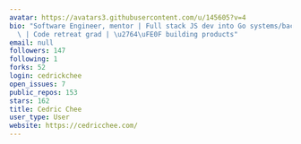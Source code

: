 ```yaml
---
avatar: https://avatars3.githubusercontent.com/u/145605?v=4
bio: "Software Engineer, mentor | Full stack JS dev into Go systems/backend programming\
  \ | Code retreat grad | \u2764\uFE0F building products"
email: null
followers: 147
following: 1
forks: 52
login: cedrickchee
open_issues: 7
public_repos: 153
stars: 162
title: Cedric Chee
user_type: User
website: https://cedricchee.com/
---
```

